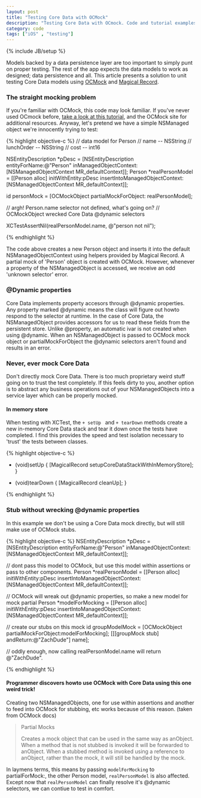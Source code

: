 ```yaml
---
layout: post
title: "Testing Core Data with OCMock"
description: "Testing Core Data with OCmock. Code and tutorial examples explained"
category: code
tags: ["iOS" , "testing"]
---
```

{% include JB/setup %}

Models backed by a data persistence layer are too important to simply punt on proper testing. The rest of the app expects the data models to work as designed; data persistence and all. This article presents a solution to unit testing Core Data models using [OCMock](http://ocmock.org/) and [Magical Record](https://github.com/magicalpanda/MagicalRecord). 

### The straight mocking problem
If you're familiar with OCMock, this code may look familiar. If you've never
used OCmock before, [take a look at this tutorial](/code/2014/03/03/effective-testing-with-ocmock/), and the OCMock site for
additional resources. Anyway, let's pretend we have a simple NSManaged object
we're innocently trying to test: 

{% highlight objective-c %}
// data model for Person
// name -- NSString
// lunchOrder -- NSString
// cost -- int16

NSEntityDescription *pDesc = [NSEntityDescription entityForName:@"Person" 
                                         inManagedObjectContext:[NSManagedObjectContext MR_defaultContext]];
Person *realPersonModel = [[Person alloc] initWithEntity:pDesc 
            insertIntoManagedObjectContext:[NSManagedObjectContext MR_defaultContext]];

id personMock = [OCMockObject partialMockForObject: realPersonModel];

// argh! Person.name selector not defined, what's going on? 
// OCMockObject wrecked Core Data @dynamic selectors 

XCTestAssertNil(realPersonModel.name, @"person not nil");

{% endhighlight %}

The code above creates a new Person object and inserts it into the default
NSManagedObjectContext using helpers provided by Magical Record. A partial mock of 'Person' object is created with OCMock.
However, whenever a property of the NSManagedObject is accessed, we receive an odd 'unknown selector' error.

### @Dynamic properties
Core Data implements property accesors through @dynamic properties. Any property marked @dynamic means the class will figure out howto respond to the selector at runtime. In the case of Core Data, the NSManagedObject provides accessors for us to read these fields from the persistent store. Unlike @property, an automatic ivar is not created when using @dynamic. When an NSManagedObject is passed to OCMock mock object or partialMockForObject the @dynamic selectors aren't found and results in an error.

### Never, ever mock Core Data
Don't directly mock Core Data. There is too much proprietary weird stuff going on to trust the test completely. If this feels dirty to you, another option is to abstract any business operations out of your NSManagedObjects into a service layer which can be properly mocked. 

#### In memory store

When testing with XCTest, the ```+ setUp ``` and ```+ tearDown``` methods create a new in-memory Core Data stack and tear it down once the tests have completed. I find this provides the speed and test isolation necessary to 'trust' the tests between classes.

{% highlight objective-c %}
+ (void)setUp {
    [MagicalRecord setupCoreDataStackWithInMemoryStore];
}

+ (void)tearDown {
    [MagicalRecord cleanUp];
}

{% endhighlight %}

### Stub without wrecking @dynamic properties
In this example we don't be using a Core Data mock directly, but will still make use of OCMock stubs.

{% highlight objective-c %}
NSEntityDescription *pDesc = [NSEntityDescription entityForName:@"Person" 
                                         inManagedObjectContext:[NSManagedObjectContext MR_defaultContext]];

// dont pass this model to OCMock, but use this model within assertions or pass to other components.
Person *realPersonModel = [[Person alloc] initWithEntity:pDesc 
            insertIntoManagedObjectContext:[NSManagedObjectContext MR_defaultContext]];


// OCMock will wreak out @dynamic properties, so make a new model for mock partial
Person *modelForMocking = [[Person alloc] initWithEntity:pDesc 
            insertIntoManagedObjectContext:[NSManagedObjectContext MR_defaultContext]];

// create our stubs on this mock
id groupModelMock = [OCMockObject partialMockForObject:modelForMocking];
[[[groupMock stub] andReturn:@"ZachDude"] name];

// oddly enough, now calling realPersonModel.name will return @"ZachDude".

{% endhighlight %}

#### Programmer discovers howto use OCMock with Core Data using this one weird trick!
Creating two NSManagedObjects, one for use within assertions and another to feed into OCMock for stubbing, etc works because of this reason. (taken from OCMock docs)
>Partial Mocks
>
>Creates a mock object that can be used in the same way as anObject. When a method that is not stubbed is invoked it will be forwarded to anObject. When a stubbed method is invoked using a reference to anObject, rather than the mock, it will still be handled by the mock.

In laymens terms, this means by passing ```modelForMocking``` to partialForMock:, the other Person model, ```realPersonModel``` is also affected. Except now that ```realPersonModel``` can finally resolve it's @dynamic selectors, we can contiue to test in comfort.

